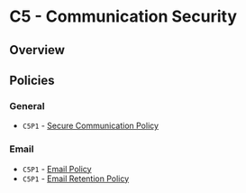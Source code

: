 # C5 - Communication Security

## Overview

## Policies

### General

  - `C5P1` - [Secure Communication Policy]()

### Email

  - `C5P1` - [Email Policy]()
  - `C5P1` - [Email Retention Policy]()
